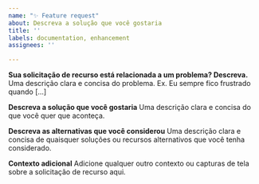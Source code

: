 ```yaml
---
name: "✨ Feature request"
about: Descreva a solução que você gostaria
title: ''
labels: documentation, enhancement
assignees: ''

---
```


**Sua solicitação de recurso está relacionada a um problema? Descreva.**
Uma descrição clara e concisa do problema. Ex. Eu sempre fico frustrado quando [...]

**Descreva a solução que você gostaria**
Uma descrição clara e concisa do que você quer que aconteça.

**Descreva as alternativas que você considerou**
Uma descrição clara e concisa de quaisquer soluções ou recursos alternativos que você tenha considerado.

**Contexto adicional**
Adicione qualquer outro contexto ou capturas de tela sobre a solicitação de recurso aqui.
